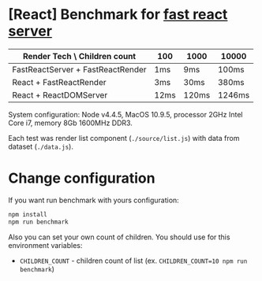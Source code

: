# [React] Benchmark for [fast react server](https://github.com/alt-j/fast-react-server)

| Render Tech \ Children count | 100 | 1000 | 10000 |
--- | --- | --- | ---
| FastReactServer + FastReactRender | 1ms | 9ms | 100ms  |
| React + FastReactRender | 3ms | 30ms | 380ms |
| React + ReactDOMServer  | 12ms | 120ms | 1246ms |

System configuration: Node v4.4.5, MacOS 10.9.5, processor 2GHz Intel Core i7, memory 8Gb 1600MHz DDR3.

Each test was render list component (`./source/list.js`) with data from dataset (`./data.js`).

# Change configuration

If you want run benchmark with yours configuration:

```sh
npm install
npm run benchmark
```

Also you can set your own count of children. You should use for this environment variables:

- `CHILDREN_COUNT` - children count of list (ex. `CHILDREN_COUNT=10 npm run benchmark`)
